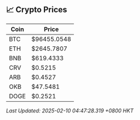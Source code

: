 ## 📈 Crypto Prices

| Coin | Price |
| ---- | ----- |
| BTC | $96455.0548 |
| ETH | $2645.7807 |
| BNB | $619.4333 |
| CRV | $0.5215 |
| ARB | $0.4527 |
| OKB | $47.5481 |
| DOGE | $0.2521 |

_Last Updated: 2025-02-10 04:47:28.319 +0800 HKT_